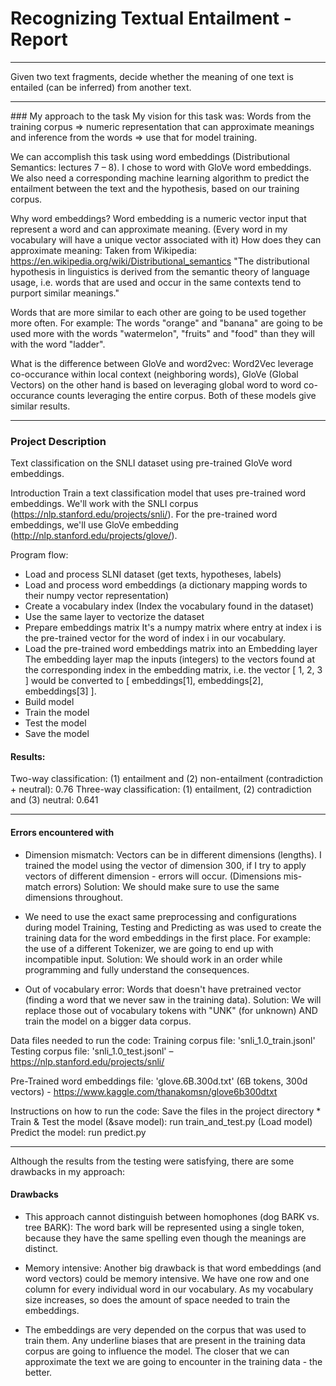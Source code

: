 # Recognizing Textual Entailment - Report
<hr/>

Given two text fragments, decide whether the meaning of one text is entailed 
(can be inferred) from another text.

<hr/>
### My approach to the task
My vision for this task was:
Words from the training corpus => 
numeric representation that can approximate meanings and inference from the words => 
use that for model training.

We can accomplish this task using word embeddings (Distributional Semantics: lectures 7 – 8).
I chose to word with GloVe word embeddings.
We also need a corresponding machine learning algorithm to predict the entailment between the text and the hypothesis, based on our training corpus.

Why word embeddings?
Word embedding is a numeric vector input that represent a word and can approximate meaning.
(Every word in my vocabulary will have a unique vector associated with it)
How does they can approximate meaning:
	Taken from Wikipedia: https://en.wikipedia.org/wiki/Distributional_semantics
"The distributional hypothesis in linguistics is derived from the semantic theory of language usage,
 i.e. words that are used and occur in the same contexts tend to purport similar meanings."

Words that are more similar to each other are going to be used together more often.
For example: 
The words "orange" and "banana" are going to be used more with the words "watermelon", "fruits" and "food" than they will with the word "ladder".


What is the difference between GloVe and word2vec:
Word2Vec leverage co-occurance within local context (neighboring words),
GloVe (Global Vectors) on the other hand is based on leveraging global word to word co-occurance counts leveraging the entire corpus.
Both of these models give similar results. 


<hr/>

### Project Description 
Text classification on the SNLI dataset using pre-trained GloVe word embeddings.

Introduction
Train a text classification model that uses pre-trained word embeddings.
We'll work with the SNLI corpus (https://nlp.stanford.edu/projects/snli/).
For the pre-trained word embeddings, we'll use GloVe embedding (http://nlp.stanford.edu/projects/glove/).

Program flow:
 - Load and process SLNI dataset (get texts, hypotheses, labels) 
 - Load and process word embeddings (a dictionary mapping words to their numpy vector representation)
 - Create a vocabulary index (Index the vocabulary found in the dataset)
 - Use the same layer to vectorize the dataset
 - Prepare embeddings matrix
 It's a numpy matrix where entry at index i is the pre-trained vector for the word of index i in our vocabulary.
- Load the pre-trained word embeddings matrix into an Embedding layer
The embedding layer map the inputs (integers) to the vectors found at the corresponding index in the embedding matrix, 
i.e. the vector [ 1, 2, 3 ] would be converted to [ embeddings[1], embeddings[2], embeddings[3] ].
- Build model
 - Train the model
 - Test the model
 - Save the model


#### Results:
Two-way classification: (1) entailment and (2) non-entailment (contradiction + neutral): 0.76
Three-way classification: (1) entailment, (2) contradiction and (3) neutral: 0.641



<hr/>

#### Errors encountered with

 - Dimension mismatch: 
Vectors can be in different dimensions (lengths).
	I trained the model using the vector of dimension 300, if I try to apply vectors of different dimension - errors will occur. (Dimensions mis-match errors)
	Solution:
We should make sure to use the same dimensions throughout.

  - We need to use the exact same preprocessing and configurations during model Training, Testing and Predicting as was used to create the training data for the word embeddings in the first place.
	For example: the use of a different Tokenizer, we are going to end up with incompatible input.
Solution:
We should work in an order while programming and fully understand the consequences.
	
  - Out of vocabulary error: 
Words that doesn't have pretrained vector (finding a word that we never saw in the training data).
Solution:
	We will replace those out of vocabulary tokens with "UNK" (for unknown) AND train the model on a bigger data corpus.


Data files needed to run the code:
Training corpus file: 'snli_1.0_train.jsonl'
Testing corpus file: 'snli_1.0_test.jsonl' – 
https://nlp.stanford.edu/projects/snli/

Pre-Trained word embeddings file: 'glove.6B.300d.txt' (6B tokens, 300d vectors) - https://www.kaggle.com/thanakomsn/glove6b300dtxt

Instructions on how to run the code:
Save the files in the project directory *
Train & Test the model (&save model): run train_and_test.py
(Load model) Predict the model: run predict.py

<hr/>


Although the results from the testing were satisfying, there are some drawbacks in my approach:

#### Drawbacks

 - This approach cannot distinguish between homophones (dog BARK vs. tree BARK):
The word bark will be represented using a single token, because they have the same spelling even though the meanings are distinct.

- Memory intensive:
Another big drawback is that word embeddings (and word vectors) could be memory intensive.
We have one row and one column for every individual word in our vocabulary.
As my vocabulary size increases, so does the amount of space needed to train the embeddings.

 - The embeddings are very depended on the corpus that was used to train them.
	Any underline biases that are present in the training data corpus are going to influence the model.
	The closer that we can approximate the text we are going to encounter in the training data - the better.
